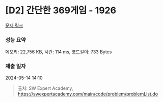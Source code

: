 # [D2] 간단한 369게임 - 1926 

[문제 링크](https://swexpertacademy.com/main/code/problem/problemDetail.do?contestProbId=AV5PTeo6AHUDFAUq) 

### 성능 요약

메모리: 22,756 KB, 시간: 114 ms, 코드길이: 733 Bytes

### 제출 일자

2024-05-14 14:10



> 출처: SW Expert Academy, https://swexpertacademy.com/main/code/problem/problemList.do